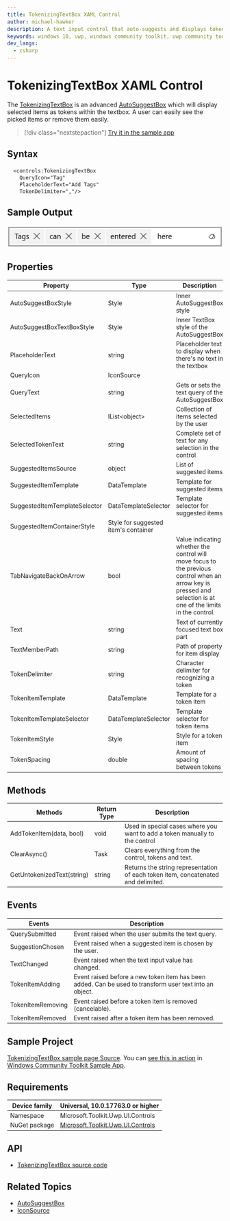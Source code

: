 ```yaml
---
title: TokenizingTextBox XAML Control
author: michael-hawker
description: A text input control that auto-suggests and displays token items.
keywords: windows 10, uwp, windows community toolkit, uwp community toolkit, uwp toolkit, TokenizingTextBox
dev_langs:
  - csharp
---
```


# TokenizingTextBox XAML Control

The [TokenizingTextBox](https://docs.microsoft.com/dotnet/api/microsoft.toolkit.uwp.ui.controls.tokenizingtextbox) is an advanced [AutoSuggestBox](https://docs.microsoft.com/en-us/uwp/api/Windows.UI.Xaml.Controls.AutoSuggestBox) which will display selected items as tokens within the textbox. A user can easily see the picked items or remove them easily.

> [!div class="nextstepaction"]
> [Try it in the sample app](uwpct://Controls?sample=TokenizingTextBox)

## Syntax

```xaml
  <controls:TokenizingTextBox
    QueryIcon="Tag"
    PlaceholderText="Add Tags"
    TokenDelimiter=","/>
```

## Sample Output

  ![TokenizingTextBox Example](../resources/images/Controls/TokenizingTextBox.png)

## Properties

| Property | Type | Description |
| -- | -- | -- |
| AutoSuggestBoxStyle | Style | Inner AutoSuggestBox style |
| AutoSuggestBoxTextBoxStyle | Style | Inner TextBox style of the AutoSuggestBox |
| PlaceholderText | string | Placeholder text to display when there's no text in the textbox |
| QueryIcon | IconSource | 
| QueryText | string | Gets or sets the text query of the AutoSuggestBox |
| SelectedItems | IList&lt;object&gt; | Collection of items selected by the user |
| SelectedTokenText | string | Complete set of text for any selection in the control |
| SuggestedItemsSource | object | List of suggested items |
| SuggestedItemTemplate | DataTemplate | Template for suggested items |
| SuggestedItemTemplateSelector | DataTemplateSelector | Template selector for suggested items |
| SuggestedItemContainerStyle | Style for suggested item's container |
| TabNavigateBackOnArrow | bool | Value indicating whether the control will move focus to the previous control when an arrow key is pressed and selection is at one of the limits in the control. |
| Text | string | Text of currently focused text box part |
| TextMemberPath | string | Path of property for item display |
| TokenDelimiter | string | Character delimiter for recognizing a token |
| TokenItemTemplate | DataTemplate | Template for a token item |
| TokenItemTemplateSelector | DataTemplateSelector | Template selector for token items |
| TokenItemStyle | Style | Style for a token item |
| TokenSpacing | double | Amount of spacing between tokens |

## Methods

| Methods | Return Type | Description |
| -- | -- | -- |
| AddTokenItem(data, bool) | void | Used in special cases where you want to add a token manually to the control |
| ClearAsync() | Task | Clears everything from the control, tokens and text. |
| GetUntokenizedText(string) | string | Returns the string representation of each token item, concatenated and delimited. |

## Events

| Events | Description |
| -- | -- |
| QuerySubmitted | Event raised when the user submits the text query. |
| SuggestionChosen | Event raised when a suggested item is chosen by the user. |
| TextChanged | Event raised when the text input value has changed. |
| TokenItemAdding | Event raised before a new token item has been added. Can be used to transform user text into an object. |
| TokenItemRemoving | Event raised before a token item is removed (cancelable). |
| TokenItemRemoved | Event raised after a token item has been removed. |

## Sample Project

[TokenizingTextBox sample page Source](https://github.com/windows-toolkit/WindowsCommunityToolkit/tree/master/Microsoft.Toolkit.Uwp.SampleApp/SamplePages/TokenizingTextBox). You can [see this in action](uwpct://Controls?sample=TokenizingTextBox) in [Windows Community Toolkit Sample App](http://aka.ms/uwptoolkitapp).

## Requirements

| Device family | Universal, 10.0.17763.0 or higher |
| -- | -- |
| Namespace | Microsoft.Toolkit.Uwp.UI.Controls |
| NuGet package | [Microsoft.Toolkit.Uwp.UI.Controls](https://www.nuget.org/packages/Microsoft.Toolkit.Uwp.UI.Controls/) |

## API

* [TokenizingTextBox source code](https://github.com/windows-toolkit/WindowsCommunityToolkit/tree/master/Microsoft.Toolkit.Uwp.UI.Controls/TokenizingTextBox)

## Related Topics

* [AutoSuggestBox](https://docs.microsoft.com/en-us/uwp/api/Windows.UI.Xaml.Controls.AutoSuggestBox)
* [IconSource](https://docs.microsoft.com/en-us/uwp/api/windows.ui.xaml.controls.iconsource)
